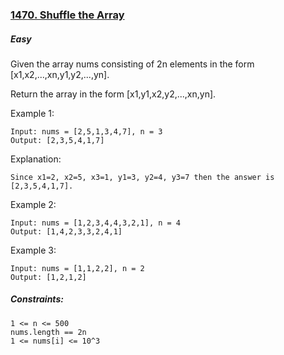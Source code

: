 ### [1470. Shuffle the Array](https://leetcode.com/problems/shuffle-the-array/)

##### Easy

Given the array nums consisting of 2n elements in the form [x1,x2,...,xn,y1,y2,...,yn].

Return the array in the form [x1,y1,x2,y2,...,xn,yn].

 

Example 1:
```JS
Input: nums = [2,5,1,3,4,7], n = 3
Output: [2,3,5,4,1,7] 
```

Explanation: 
```JS
Since x1=2, x2=5, x3=1, y1=3, y2=4, y3=7 then the answer is [2,3,5,4,1,7].
```



Example 2:
```JS
Input: nums = [1,2,3,4,4,3,2,1], n = 4
Output: [1,4,2,3,3,2,4,1]
```



Example 3:
```JS
Input: nums = [1,1,2,2], n = 2
Output: [1,2,1,2]
```

##### Constraints:
```JS
1 <= n <= 500
nums.length == 2n
1 <= nums[i] <= 10^3
```
